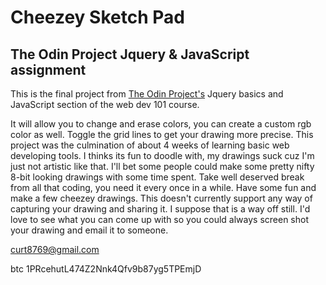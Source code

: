 # Cheezey Sketch Pad
## The Odin Project Jquery & JavaScript assignment

This is the final project from [The Odin Project's](www.theodinproject.com) Jquery basics and JavaScript section of the web dev 101 course.


It will allow you to change and erase colors, you can create a custom rgb color as well. Toggle the grid lines to get your drawing more precise. This project was the culmination of about 4 weeks of learning basic web developing tools. I thinks its fun to doodle with, my drawings suck cuz I'm just not artistic like that. I'll bet some people could make some pretty nifty 8-bit looking drawings with some time spent. Take well deserved break from all that coding, you need it every once in a while. Have some fun and make a few cheezey drawings.  This doesn't currently support any way of capturing your drawing and sharing it. I suppose that is a way off still. I'd love to see what you can come up with so you could always screen shot your drawing and email it to someone.



curt8769@gmail.com

btc 1PRcehutL474Z2Nnk4Qfv9b87yg5TPEmjD
